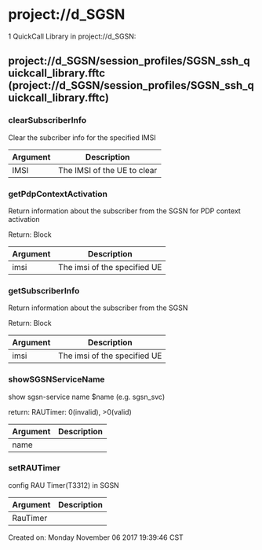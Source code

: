 # project://d_SGSN
1 QuickCall Library in project://d_SGSN:
## project://d_SGSN/session_profiles/SGSN_ssh_quickcall_library.fftc (project://d_SGSN/session_profiles/SGSN_ssh_quickcall_library.fftc)

### clearSubscriberInfo
Clear the subcriber info for the specified IMSI

Argument | Description
------------ | -------------
IMSI | The IMSI of the UE to clear
### getPdpContextActivation
Return information about the subscriber from the SGSN for PDP context activation

Return: Block


Argument | Description
------------ | -------------
imsi | The imsi of the specified UE
### getSubscriberInfo
Return information about the subscriber from the SGSN

Return: Block


Argument | Description
------------ | -------------
imsi | The imsi of the specified UE
### showSGSNServiceName
show sgsn-service name $name (e.g. sgsn_svc)

return: RAUTimer: 0(invalid), >0(valid)

Argument | Description
------------ | -------------
name | 
### setRAUTimer
config RAU Timer(T3312) in SGSN

Argument | Description
------------ | -------------
RauTimer | 


Created on: Monday November 06 2017 19:39:46 CST
